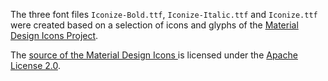 The three font files `Iconize-Bold.ttf`, `Iconize-Italic.ttf` and `Iconize.ttf`
were created based on a selection of icons and glyphs of the 
[Material Design Icons Project](https://materialdesignicons.com/).

The [source of the Material Design Icons ](https://github.com/Templarian/MaterialDesign) 
is licensed under the [Apache License 2.0](https://github.com/Templarian/MaterialDesign/blob/master/LICENSE).

